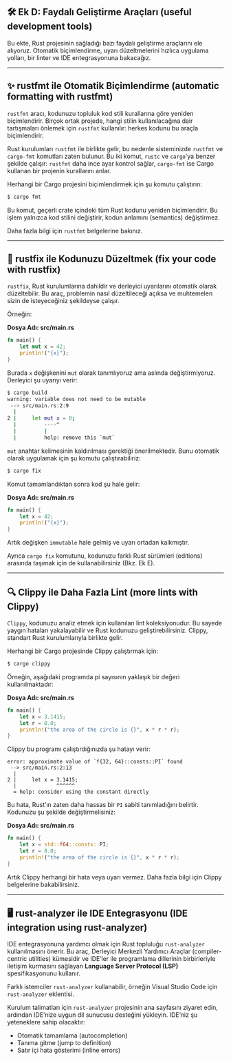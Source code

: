 ## 🛠️ Ek D: Faydalı Geliştirme Araçları (useful development tools)

Bu ekte, Rust projesinin sağladığı bazı faydalı geliştirme araçlarını ele alıyoruz. Otomatik biçimlendirme, uyarı düzeltmelerini hızlıca uygulama yolları, bir linter ve IDE entegrasyonuna bakacağız.

---

## ✨ rustfmt ile Otomatik Biçimlendirme (automatic formatting with rustfmt)

`rustfmt` aracı, kodunuzu topluluk kod stili kurallarına göre yeniden biçimlendirir. Birçok ortak projede, hangi stilin kullanılacağına dair tartışmaları önlemek için `rustfmt` kullanılır: herkes kodunu bu araçla biçimlendirir.

Rust kurulumları `rustfmt` ile birlikte gelir, bu nedenle sisteminizde `rustfmt` ve `cargo-fmt` komutları zaten bulunur. Bu iki komut, `rustc` ve `cargo`’ya benzer şekilde çalışır: `rustfmt` daha ince ayar kontrol sağlar, `cargo-fmt` ise Cargo kullanan bir projenin kurallarını anlar.

Herhangi bir Cargo projesini biçimlendirmek için şu komutu çalıştırın:

```bash
$ cargo fmt
```

Bu komut, geçerli crate içindeki tüm Rust kodunu yeniden biçimlendirir. Bu işlem yalnızca kod stilini değiştirir, kodun anlamını (semantics) değiştirmez.

Daha fazla bilgi için `rustfmt` belgelerine bakınız.

---

## 🔧 rustfix ile Kodunuzu Düzeltmek (fix your code with rustfix)

`rustfix`, Rust kurulumlarına dahildir ve derleyici uyarılarını otomatik olarak düzeltebilir. Bu araç, problemin nasıl düzeltileceği açıksa ve muhtemelen sizin de isteyeceğiniz şekildeyse çalışır.

Örneğin:

**Dosya Adı: src/main.rs**

```rust
fn main() {
    let mut x = 42;
    println!("{x}");
}
```

Burada `x` değişkenini `mut` olarak tanımlıyoruz ama aslında değiştirmiyoruz. Derleyici şu uyarıyı verir:

```bash
$ cargo build
warning: variable does not need to be mutable
 --> src/main.rs:2:9
  |
2 |     let mut x = 0;
  |         ----^
  |         |
  |         help: remove this `mut`
```

`mut` anahtar kelimesinin kaldırılması gerektiği önerilmektedir. Bunu otomatik olarak uygulamak için şu komutu çalıştırabiliriz:

```bash
$ cargo fix
```

Komut tamamlandıktan sonra kod şu hale gelir:

**Dosya Adı: src/main.rs**

```rust
fn main() {
    let x = 42;
    println!("{x}");
}
```

Artık değişken `immutable` hale gelmiş ve uyarı ortadan kalkmıştır.

Ayrıca `cargo fix` komutunu, kodunuzu farklı Rust sürümleri (editions) arasında taşımak için de kullanabilirsiniz (Bkz. Ek E).

---

## 🔍 Clippy ile Daha Fazla Lint (more lints with Clippy)

`Clippy`, kodunuzu analiz etmek için kullanılan lint koleksiyonudur. Bu sayede yaygın hataları yakalayabilir ve Rust kodunuzu geliştirebilirsiniz. Clippy, standart Rust kurulumlarıyla birlikte gelir.

Herhangi bir Cargo projesinde Clippy çalıştırmak için:

```bash
$ cargo clippy
```

Örneğin, aşağıdaki programda pi sayısının yaklaşık bir değeri kullanılmaktadır:

**Dosya Adı: src/main.rs**

```rust
fn main() {
    let x = 3.1415;
    let r = 8.0;
    println!("the area of the circle is {}", x * r * r);
}
```

Clippy bu programı çalıştırdığınızda şu hatayı verir:

```
error: approximate value of `f{32, 64}::consts::PI` found
 --> src/main.rs:2:13
  |
2 |     let x = 3.1415;
  |             ^^^^^^
  = help: consider using the constant directly
```

Bu hata, Rust’ın zaten daha hassas bir `PI` sabiti tanımladığını belirtir. Kodunuzu şu şekilde değiştirmelisiniz:

**Dosya Adı: src/main.rs**

```rust
fn main() {
    let x = std::f64::consts::PI;
    let r = 8.0;
    println!("the area of the circle is {}", x * r * r);
}
```

Artık Clippy herhangi bir hata veya uyarı vermez. Daha fazla bilgi için Clippy belgelerine bakabilirsiniz.

---

## 🖥️ rust-analyzer ile IDE Entegrasyonu (IDE integration using rust-analyzer)

IDE entegrasyonuna yardımcı olmak için Rust topluluğu `rust-analyzer` kullanılmasını önerir. Bu araç, Derleyici Merkezli Yardımcı Araçlar (compiler-centric utilities) kümesidir ve IDE’ler ile programlama dillerinin birbirleriyle iletişim kurmasını sağlayan **Language Server Protocol (LSP)** spesifikasyonunu kullanır.

Farklı istemciler `rust-analyzer` kullanabilir, örneğin Visual Studio Code için `rust-analyzer` eklentisi.

Kurulum talimatları için `rust-analyzer` projesinin ana sayfasını ziyaret edin, ardından IDE’nize uygun dil sunucusu desteğini yükleyin. IDE’niz şu yeteneklere sahip olacaktır:

* Otomatik tamamlama (autocompletion)
* Tanıma gitme (jump to definition)
* Satır içi hata gösterimi (inline errors)
